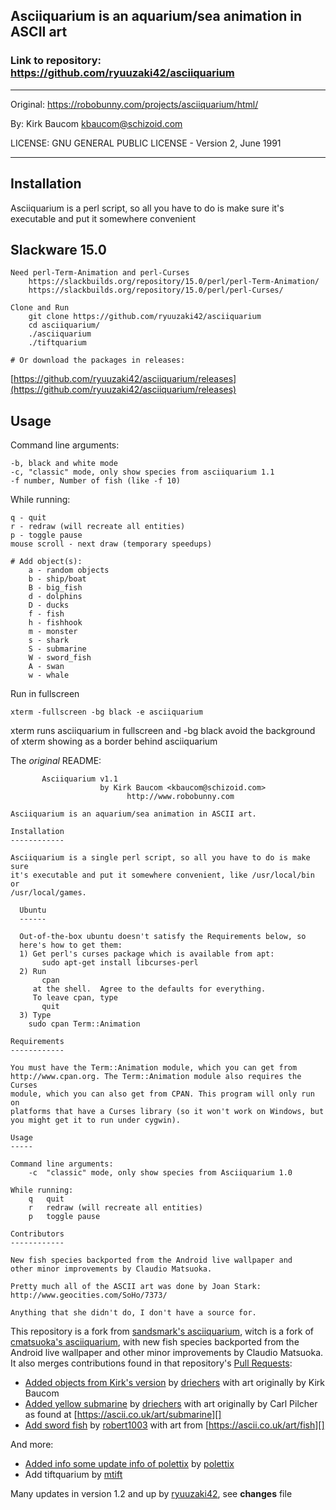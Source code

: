 
## Asciiquarium is an aquarium/sea animation in ASCII art

### Link to repository: https://github.com/ryuuzaki42/asciiquarium

-----

Original: https://robobunny.com/projects/asciiquarium/html/

By: Kirk Baucom <kbaucom@schizoid.com>

LICENSE: GNU GENERAL PUBLIC LICENSE - Version 2, June 1991

-----

Installation
-----

Asciiquarium is a perl script, so all you have to do is make sure it's executable and put it somewhere convenient

Slackware 15.0
-----
    Need perl-Term-Animation and perl-Curses
        https://slackbuilds.org/repository/15.0/perl/perl-Term-Animation/
        https://slackbuilds.org/repository/15.0/perl/perl-Curses/

    Clone and Run
        git clone https://github.com/ryuuzaki42/asciiquarium
        cd asciiquarium/
        ./asciiquarium
        ./tiftquarium

    # Or download the packages in releases:
[https://github.com/ryuuzaki42/asciiquarium/releases](https://github.com/ryuuzaki42/asciiquarium/releases)

Usage
-----

Command line arguments:

    -b, black and white mode
    -c, "classic" mode, only show species from asciiquarium 1.1
    -f number, Number of fish (like -f 10)

While running:

    q - quit
    r - redraw (will recreate all entities)
    p - toggle pause
    mouse scroll - next draw (temporary speedups)

    # Add object(s):
        a - random objects
        b - ship/boat
        B - big_fish
        d - dolphins
        D - ducks
        f - fish
        h - fishhook
        m - monster
        s - shark
        S - submarine
        W - sword_fish
        A - swan
        w - whale

Run in fullscreen

    xterm -fullscreen -bg black -e asciiquarium

xterm runs asciiquarium in fullscreen and -bg black avoid the background of xterm showing as a border behind asciiquarium

The *original* README:

```text
       Asciiquarium v1.1
                    by Kirk Baucom <kbaucom@schizoid.com>
                          http://www.robobunny.com

Asciiquarium is an aquarium/sea animation in ASCII art.

Installation
------------

Asciiquarium is a single perl script, so all you have to do is make sure
it's executable and put it somewhere convenient, like /usr/local/bin or
/usr/local/games.

  Ubuntu
  ------

  Out-of-the-box ubuntu doesn't satisfy the Requirements below, so
  here's how to get them:
  1) Get perl's curses package which is available from apt:
       sudo apt-get install libcurses-perl
  2) Run
       cpan
     at the shell.  Agree to the defaults for everything.
     To leave cpan, type
       quit
  3) Type
    sudo cpan Term::Animation

Requirements
------------

You must have the Term::Animation module, which you can get from
http://www.cpan.org. The Term::Animation module also requires the Curses
module, which you can also get from CPAN. This program will only run on
platforms that have a Curses library (so it won't work on Windows, but
you might get it to run under cygwin).

Usage
-----

Command line arguments:
    -c  "classic" mode, only show species from Asciiquarium 1.0

While running:
    q   quit
    r   redraw (will recreate all entities)
    p   toggle pause

Contributors
------------

New fish species backported from the Android live wallpaper and
other minor improvements by Claudio Matsuoka.

Pretty much all of the ASCII art was done by Joan Stark:
http://www.geocities.com/SoHo/7373/

Anything that she didn't do, I don't have a source for.

```

This repository is a fork from [sandsmark's asciiquarium][], witch is a fork of [cmatsuoka's asciiquarium][],
with new fish species backported from the Android live wallpaper and other minor
improvements by Claudio Matsuoka. It also merges contributions found in
that repository's [Pull Requests][]:

- [Added objects from Kirk's version][] by [driechers][] with art originally by
  Kirk Baucom
- [Added yellow submarine][] by [driechers][] with art originally by Carl
  Pilcher as found at [https://ascii.co.uk/art/submarine][]
- [Add sword fish][] by [robert1003][] with art from
  [https://ascii.co.uk/art/fish][]

And more:

- [Added info some update info of polettix][] by [polettix][]
- Add tiftquarium by [mtift][]

Many updates in version 1.2 and up by [ryuuzaki42][], see __changes__ file

[Perl]: https://www.perl.org/
[Installing Perl Modules]: https://github.polettix.it/ETOOBUSY/2020/01/04/installing-perl-modules/
[cmatsuoka's asciiquarium]: https://github.com/cmatsuoka/asciiquarium
[sandsmark's asciiquarium]: https://github.com/sandsmark/asciiquarium
[Pull Requests]: https://github.com/cmatsuoka/asciiquarium/pulls
[robert1003]: https://github.com/robert1003
[Add sword fish]: https://github.com/cmatsuoka/asciiquarium/pull/12
[https://ascii.co.uk/art/fish]: https://ascii.co.uk/art/fish
[driechers]: https://github.com/driechers
[Added yellow submarine]: https://github.com/cmatsuoka/asciiquarium/pull/6
[https://ascii.co.uk/art/submarine]: https://ascii.co.uk/art/submarine
[Added objects from Kirk's version]: https://github.com/cmatsuoka/asciiquarium/pull/5
[polettix]: https://github.com/polettix
[Added info some update info of polettix]: https://github.com/polettix/asciiquarium
[ryuuzaki42]: https://github.com/ryuuzaki42
[mtift ]: https://github.com/mtift/asciiquarium/commit/be5693e723386e362e69a1b1873186f2a088e6d5
